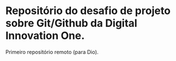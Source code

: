 # Repositório do desafio de projeto sobre Git/Github da Digital Innovation One.
Primeiro repositório remoto (para Dio).
